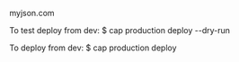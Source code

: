 myjson.com

To test deploy from dev:
$ cap production deploy --dry-run

To deploy from dev:
$ cap production deploy
